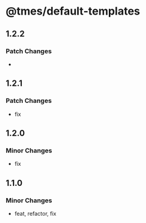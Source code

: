 # @tmes/default-templates

## 1.2.2

### Patch Changes

-

## 1.2.1

### Patch Changes

- fix

## 1.2.0

### Minor Changes

- fix

## 1.1.0

### Minor Changes

- feat, refactor, fix
